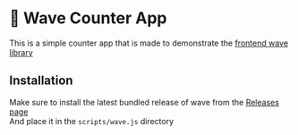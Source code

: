 # 🌊 Wave Counter App
This is a simple counter app that is made to demonstrate the [frontend wave library](https://github.com/wiresnchains/wave)

## Installation
Make sure to install the latest bundled release of wave from the [Releases page](https://github.com/wiresnchains/wave/releases)<br/>
And place it in the `scripts/wave.js` directory